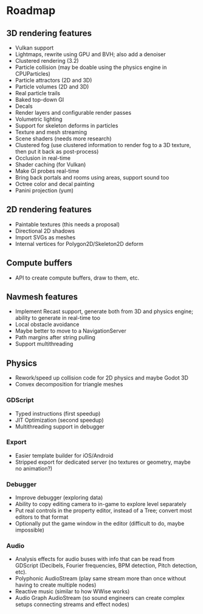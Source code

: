 # Roadmap

## 3D rendering features

* Vulkan support
* Lightmaps, rewrite using GPU and BVH; also add a denoiser
* Clustered rendering (3.2)
* Particle collision (may be doable using the physics engine in CPUParticles)
* Particle attractors (2D and 3D)
* Particle volumes (2D and 3D)
* Real particle trails
* Baked top-down GI
* Decals
* Render layers and configurable render passes
* Volumetric lighting
* Support for skeleton deforms in particles
* Texture and mesh streaming
* Scene shaders (needs more research)
* Clustered fog (use clustered information to render fog to a 3D texture, then put it back as post-process)
* Occlusion in real-time
* Shader caching (for Vulkan)
* Make GI probes real-time
* Bring back portals and rooms using areas, support sound too
* Octree color and decal painting
* Panini projection (yum)

## 2D rendering features

* Paintable textures (this needs a proposal)
* Directional 2D shadows
* Import SVGs as meshes
* Internal vertices for Polygon2D/Skeleton2D deform

## Compute buffers

* API to create compute buffers, draw to them, etc.

## Navmesh features

* Implement Recast support, generate both from 3D and physics engine; ability to generate in real-time too
* Local obstacle avoidance
* Maybe better to move to a NavigationServer
* Path margins after string pulling
* Support multithreading

## Physics

* Rework/speed up collision code for 2D physics and maybe Godot 3D
* Convex decomposition for triangle meshes

### GDScript

* Typed instructions (first speedup)
* JIT Optimization (second speedup)
* Multithreading support in debugger

### Export

* Easier template builder for iOS/Android
* Stripped export for dedicated server (no textures or geometry, maybe no animation?)

### Debugger

* Improve debugger (exploring data)
* Ability to copy editing camera to in-game to explore level separately
* Put real controls in the property editor, instead of a Tree; convert most editors to that format
* Optionally put the game window in the editor (difficult to do, maybe impossible)

### Audio

* Analysis effects for audio buses with info that can be read from GDScript (Decibels, Fourier frequencies, BPM detection,  Pitch detection, etc).
* Polyphonic AudioStream (play same stream more than once without having to create multiple nodes)
* Reactive music (similar to how WWise works)
* Audio Graph AudioStream (so sound engineers can create complex setups connecting streams and effect nodes)

